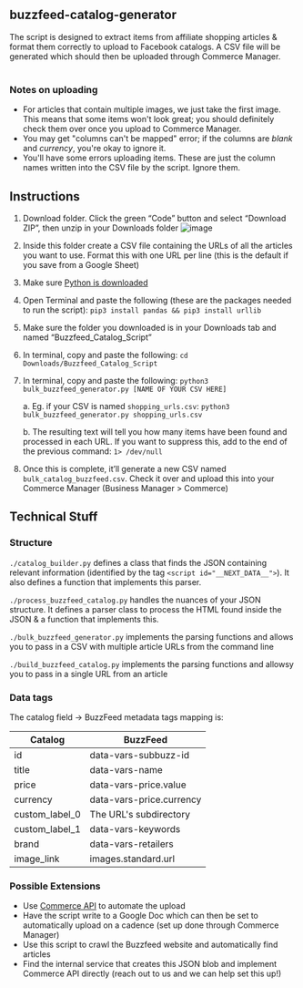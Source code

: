 ## buzzfeed-catalog-generator
The script is designed to extract items from affiliate shopping articles & format them correctly to upload to Facebook catalogs. A CSV file will be generated which should then be uploaded through Commerce Manager.
<br><br>

### Notes on uploading
- For articles that contain multiple images, we just take the first image. This means that some items won't look great; you should definitely check them over once you upload to Commerce Manager.
- You may get "columns can't be mapped" error; if the columns are _blank_ and _currency_, you're okay to ignore it.
- You'll have some errors uploading items. These are just the column names written into the CSV file by the script. Ignore them.

## Instructions
1. Download folder. Click the green “Code” button and select “Download ZIP”, then unzip in your Downloads folder
![image](https://user-images.githubusercontent.com/27544022/114214917-f2737700-9932-11eb-816b-dafbf65d7206.png)
3. Inside this folder create a CSV file containing the URLs of all the articles you want to use. Format this with one URL per line (this is the default if you save from a Google Sheet)
4. Make sure [Python is downloaded](https://www.python.org/downloads/)
5. Open Terminal and paste the following (these are the packages needed to run the script): `pip3 install pandas && pip3 install urllib`
6. Make sure the folder you downloaded is in your Downloads tab and named “Buzzfeed_Catalog_Script”
7. In terminal, copy and paste the following: `cd Downloads/Buzzfeed_Catalog_Script`
8. In terminal, copy and paste the following: `python3 bulk_buzzfeed_generator.py [NAME OF YOUR CSV HERE]`

    a. Eg. if your CSV is named `shopping_urls.csv`: `python3 bulk_buzzfeed_generator.py shopping_urls.csv`

    b. The resulting text will tell you how many items have been found and processed in each URL. If you want to suppress this, add to the end of the previous command: `1> /dev/null`
8. Once this is complete, it’ll generate a new CSV named `bulk_catalog_buzzfeed.csv`. Check it over and upload this into your Commerce Manager (Business Manager > Commerce)

## Technical Stuff
### Structure
`./catalog_builder.py` defines a class that finds the JSON containing relevant information (identified by the tag `<script id="__NEXT_DATA__">`). It also defines a function that implements this parser.

`./process_buzzfeed_catalog.py` handles the nuances of your JSON structure. It defines a parser class to process the HTML found inside the JSON & a function that implements this.

`./bulk_buzzfeed_generator.py` implements the parsing functions and allows you to pass in a CSV with multiple article URLs from the command line

`./build_buzzfeed_catalog.py` implements the parsing functions and allowsy you to pass in a single URL from an article

### Data tags
The catalog field -> BuzzFeed metadata tags mapping is:

| Catalog | BuzzFeed |
| ----- | --- |
| id | data-vars-subbuzz-id |
| title | data-vars-name |
| price | data-vars-price.value |
| currency | data-vars-price.currency |
| custom_label_0 | The URL's subdirectory |
| custom_label_1 | data-vars-keywords |
| brand | data-vars-retailers |
| image_link | images.standard.url |


### Possible Extensions
- Use [Commerce API](https://developers.facebook.com/docs/commerce-platform/) to automate the upload
- Have the script write to a Google Doc which can then be set to automatically upload on a cadence (set up done through Commerce Manager)
- Use this script to crawl the Buzzfeed website and automatically find articles
- Find the internal service that creates this JSON blob and implement Commerce API directly (reach out to us and we can help set this up!)
